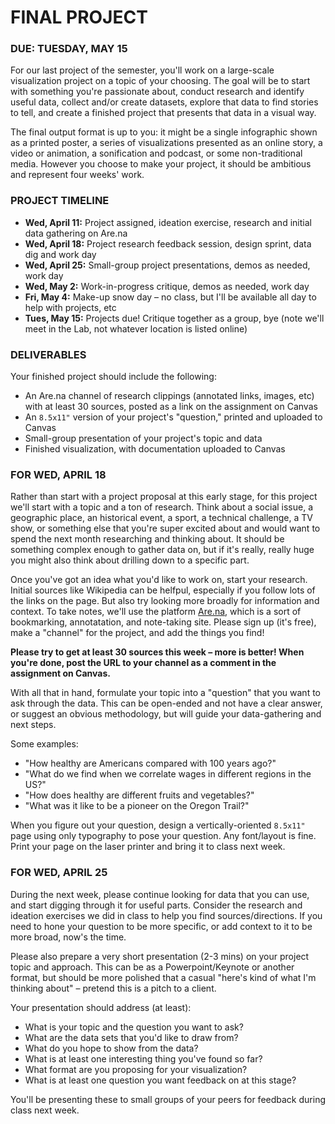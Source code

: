 FINAL PROJECT
====

### DUE: TUESDAY, MAY 15

For our last project of the semester, you'll work on a large-scale visualization project on a topic of your choosing. The goal will be to start with something you're passionate about, conduct research and identify useful data, collect and/or create datasets, explore that data to find stories to tell, and create a finished project that presents that data in a visual way.

The final output format is up to you: it might be a single infographic shown as a printed poster, a series of visualizations presented as an online story, a video or animation, a sonification and podcast, or some non-traditional media. However you choose to make your project, it should be ambitious and represent four weeks' work.

### PROJECT TIMELINE  

* **Wed, April 11:** Project assigned, ideation exercise, research and initial data gathering on Are.na  
* **Wed, April 18:** Project research feedback session, design sprint, data dig and work day  
* **Wed, April 25:** Small-group project presentations, demos as needed, work day  
* **Wed, May 2:** Work-in-progress critique, demos as needed, work day  
* **Fri, May 4:** Make-up snow day – no class, but I'll be available all day to help with projects, etc  
* **Tues, May 15:** Projects due! Critique together as a group, bye (note we'll meet in the Lab, not whatever location is listed online)  

### DELIVERABLES  
Your finished project should include the following:
 
* An Are.na channel of research clippings (annotated links, images, etc) with at least 30 sources, posted as a link on the assignment on Canvas  
* An `8.5x11"` version of your project's "question," printed and uploaded to Canvas  
* Small-group presentation of your project's topic and data  
* Finished visualization, with documentation uploaded to Canvas  

### FOR WED, APRIL 18  
Rather than start with a project proposal at this early stage, for this project we'll start with a topic and a ton of research. Think about a social issue, a geographic place, an historical event, a sport, a technical challenge, a TV show, or something else that you're super excited about and would want to spend the next month researching and thinking about. It should be something complex enough to gather data on, but if it's really, really huge you might also think about drilling down to a specific part.

Once you've got an idea what you'd like to work on, start your research. Initial sources like Wikipedia can be helfpul, especially if you follow lots of the links on the page. But also try looking more broadly for information and context. To take notes, we'll use the platform [Are.na](https://www.are.na), which is a sort of bookmarking, annotatation, and note-taking site. Please sign up (it's free), make a "channel" for the project, and add the things you find!

**Please try to get at least 30 sources this week – more is better! When you're done, post the URL to your channel as a comment in the assignment on Canvas.**

With all that in hand, formulate your topic into a "question" that you want to ask through the data. This can be open-ended and not have a clear answer, or suggest an obvious methodology, but will guide your data-gathering and next steps.

Some examples:

* "How healthy are Americans compared with 100 years ago?"  
* "What do we find when we correlate wages in different regions in the US?"  
* "How does healthy are different fruits and vegetables?"  
* "What was it like to be a pioneer on the Oregon Trail?"  

When you figure out your question, design a vertically-oriented `8.5x11"` page using only typography to pose your question. Any font/layout is fine. Print your page on the laser printer and bring it to class next week.

### FOR WED, APRIL 25  
During the next week, please continue looking for data that you can use, and start digging through it for useful parts. Consider the research and ideation exercises we did in class to help you find sources/directions. If you need to hone your question to be more specific, or add context to it to be more broad, now's the time.

Please also prepare a very short presentation (2-3 mins) on your project topic and approach. This can be as a Powerpoint/Keynote or another format, but should be more polished that a casual "here's kind of what I'm thinking about" – pretend this is a pitch to a client.

Your presentation should address (at least):  

* What is your topic and the question you want to ask?  
* What are the data sets that you'd like to draw from?  
* What do you hope to show from the data?  
* What is at least one interesting thing you've found so far?  
* What format are you proposing for your visualization?  
* What is at least one question you want feedback on at this stage?  

You'll be presenting these to small groups of your peers for feedback during class next week.

